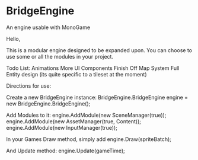 # BridgeEngine
An engine usable with MonoGame

Hello,

This is a modular engine designed to be expanded upon. You can choose to use some or all the modules in your project.


Todo List:
Animations
More UI Components
Finish Off Map System
Full Entity design (its quite specific to a tileset at the moment)

Directions for use:

Create a new BridgeEngine instance:
BridgeEngine.BridgeEngine engine = new BridgeEngine.BridgeEngine();

Add Modules to it:
engine.AddModule(new SceneManager(true));
engine.AddModule(new AssetManager(true, Content));
engine.AddModule(new InputManager(true));

In your Games Draw method, simply add
engine.Draw(spriteBatch);

And Update method:
engine.Update(gameTime);
